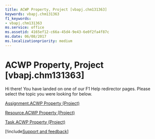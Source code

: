 ```yaml
---
title: ACWP Property, Project [vbapj.chm131363]
keywords: vbapj.chm131363
f1_keywords:
- vbapj.chm131363
ms.service: office
ms.assetid: 4165ef12-c66a-45d4-9e43-6e0f2fa4f87c
ms.date: 06/08/2017
ms.localizationpriority: medium
---
```



# ACWP Property, Project [vbapj.chm131363]

Hi there! You have landed on one of our F1 Help redirector pages. Please select the topic you were looking for below.

[Assignment.ACWP Property (Project)](https://msdn.microsoft.com/library/a28a370c-f7ee-56e4-e11b-a40553dcaec0%28Office.15%29.aspx)

[Resource.ACWP Property (Project)](https://msdn.microsoft.com/library/13172715-f614-44be-4f10-08b9fa9759a9%28Office.15%29.aspx)

[Task.ACWP Property (Project)](https://msdn.microsoft.com/library/ca3ae77d-f31f-6992-55ca-920072a5ddf2%28Office.15%29.aspx)

[!include[Support and feedback](~/includes/feedback-boilerplate.md)]